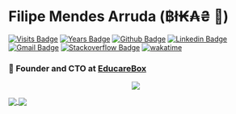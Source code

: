 # Filipe Mendes Arruda (฿ł₭₳₴ 🐍) 
[![Visits Badge](https://badges.pufler.dev/visits/filipemarruda/filipemarruda)](https:filipemarruda.dev)
[![Years Badge](https://badges.pufler.dev/years/filipemarruda)](https:filipemarruda.dev)
[![Github Badge](https://img.shields.io/badge/-Github-white?style=flat&logo=Github&logoColor=black&link=https://github.com/filipemarruda)](https://github.com/filipemarruda)
[![Linkedin Badge](https://img.shields.io/badge/-LinkedIn-blue?style=flat&logo=Linkedin&logoColor=white&link=https://www.linkedin.com/in/filipemarruda/)](https://www.linkedin.com/in/filipemarruda/)
[![Gmail Badge](https://img.shields.io/badge/-Gmail-c14438?style=flat&logo=Gmail&logoColor=white&link=mailto:filipemarruda@gmail.com)](mailto:filipemarruda@gmail.com)
[![Stackoverflow Badge](https://img.shields.io/badge/-stackoverflow-grey?logo=stackoverflow&style=flat&link=https://stackoverflow.com/users/6332574/filipe-mendes)](https://stackoverflow.com/users/6332574/filipe-mendes)
[![wakatime](https://wakatime.com/badge/user/9c824246-473b-4a43-910b-9f25f2afe8a2.svg)](https://wakatime.com/@9c824246-473b-4a43-910b-9f25f2afe8a2)

### 🐍 Founder and CTO at [EducareBox](https://www.agendadigitaleducarebox.com/)

<p align="center">
  <a href="https://github.com/filipemarruda">
    <img align="center" src="https://github-readme-stats.vercel.app/api/top-langs/?username=filipemarruda&layout=compact" />
  </a>
</p>
<a href="https://github.com/filipemarruda">
  <img align="center" src="https://github-readme-stats.vercel.app/api?username=filipemarruda&show_icons=true&theme=radical" />
</a>
<a href="https://github.com/filipemarruda">
  <img align="center" src="https://github-readme-stats.vercel.app/api/wakatime?username=filipemarruda&layout=compact" />
</a>
